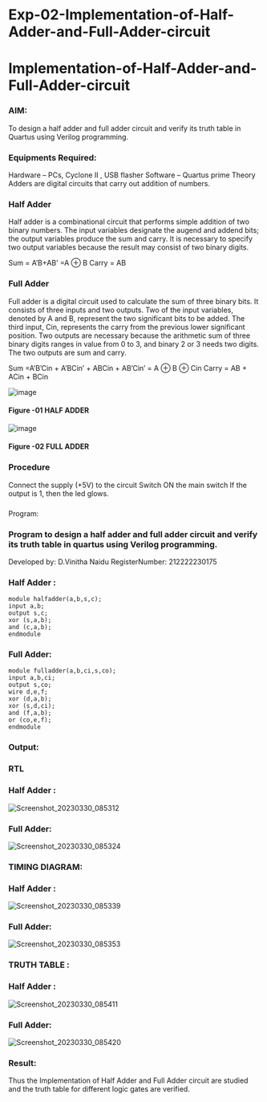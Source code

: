 # Exp-02-Implementation-of-Half-Adder-and-Full-Adder-circuit

# Implementation-of-Half-Adder-and-Full-Adder-circuit
### AIM:
To design a half adder and full adder circuit and verify its truth table in Quartus using Verilog programming.

### Equipments Required:
Hardware – PCs, Cyclone II , USB flasher
Software – Quartus prime
Theory
Adders are digital circuits that carry out addition of numbers.

### Half Adder
Half adder is a combinational circuit that performs simple addition of two binary numbers. The input variables designate the augend and addend bits; the output variables produce the sum and carry. It is necessary to specify two output variables because the result may consist of two binary digits.

Sum = A’B+AB’ =A ⊕ B Carry = AB

### Full Adder
Full adder is a digital circuit used to calculate the sum of three binary bits. It consists of three inputs and two outputs. Two of the input variables, denoted by A and B, represent the two significant bits to be added. The third input, Cin, represents the carry from the previous lower significant position. Two outputs are necessary because the arithmetic sum of three binary digits ranges in value from 0 to 3, and binary 2 or 3 needs two digits. The two outputs are sum and carry.

Sum =A’B’Cin + A’BCin’ + ABCin + AB’Cin’ = A ⊕ B ⊕ Cin Carry = AB + ACin + BCin

 ![image](https://user-images.githubusercontent.com/36288975/163552156-a13e5a56-c638-4110-97d9-8896907c8d25.png)

#### Figure -01 HALF ADDER 


![image](https://user-images.githubusercontent.com/36288975/163552057-b3547877-6d07-45b4-b7e0-bcfebfad9e1d.png)

#### Figure -02 FULL ADDER 

### Procedure

Connect the supply (+5V) to the circuit
Switch ON the main switch
If the output is 1, then the led glows.
### 
Program:

### Program to design a half adder and full adder circuit and verify its truth table in quartus using Verilog programming.
Developed by: D.Vinitha Naidu
RegisterNumber: 212222230175

### Half Adder :
```
module halfadder(a,b,s,c);
input a,b;
output s,c;
xor (s,a,b);
and (c,a,b);
endmodule
```
### Full Adder:
``` 
module fulladder(a,b,ci,s,co);
input a,b,ci;
output s,co;
wire d,e,f;
xor (d,a,b);
xor (s,d,ci);
and (f,a,b);
or (co,e,f);
endmodule

```
### Output:
### RTL 

### Half Adder :
![Screenshot_20230330_085312](https://user-images.githubusercontent.com/121166004/228885839-7a5aae55-6bac-4ca7-89bd-00884f171204.png)

### Full Adder:
![Screenshot_20230330_085324](https://user-images.githubusercontent.com/121166004/228885966-1665409b-db75-419f-8a12-b3441049ad5f.png)

### TIMING DIAGRAM:

### Half Adder :
![Screenshot_20230330_085339](https://user-images.githubusercontent.com/121166004/228886282-76195889-2b5c-48f6-863c-e3eba0032072.png)

### Full Adder:
![Screenshot_20230330_085353](https://user-images.githubusercontent.com/121166004/228886739-427a2ad3-7773-4f30-9fd3-471748b82aa9.png)

### TRUTH TABLE :

### Half Adder :
![Screenshot_20230330_085411](https://user-images.githubusercontent.com/121166004/228887106-010390f0-a281-4249-85e4-fe6bfc4a2c46.png)

### Full Adder:
![Screenshot_20230330_085420](https://user-images.githubusercontent.com/121166004/228887223-af9f7d84-251d-44d4-a2a1-f6db9d52b2e5.png)

### Result:
Thus the Implementation of Half Adder and Full Adder circuit are studied and the truth table for different logic gates are verified.
